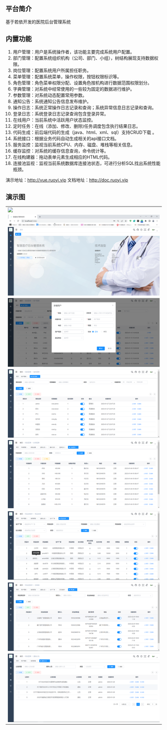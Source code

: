 ## 平台简介
基于若依开发的医院后台管理系统

## 内置功能

1.  用户管理：用户是系统操作者，该功能主要完成系统用户配置。
2.  部门管理：配置系统组织机构（公司、部门、小组），树结构展现支持数据权限。
3.  岗位管理：配置系统用户所属担任职务。
4.  菜单管理：配置系统菜单，操作权限，按钮权限标识等。
5.  角色管理：角色菜单权限分配、设置角色按机构进行数据范围权限划分。
6.  字典管理：对系统中经常使用的一些较为固定的数据进行维护。
7.  参数管理：对系统动态配置常用参数。
8.  通知公告：系统通知公告信息发布维护。
9.  操作日志：系统正常操作日志记录和查询；系统异常信息日志记录和查询。
10. 登录日志：系统登录日志记录查询包含登录异常。
11. 在线用户：当前系统中活跃用户状态监控。
12. 定时任务：在线（添加、修改、删除)任务调度包含执行结果日志。
13. 代码生成：前后端代码的生成（java、html、xml、sql）支持CRUD下载 。
14. 系统接口：根据业务代码自动生成相关的api接口文档。
15. 服务监控：监视当前系统CPU、内存、磁盘、堆栈等相关信息。
16. 缓存监控：对系统的缓存信息查询，命令统计等。
17. 在线构建器：拖动表单元素生成相应的HTML代码。
18. 连接池监视：监视当前系统数据库连接池状态，可进行分析SQL找出系统性能瓶颈。


演示地址：http://vue.ruoyi.vip
文档地址：http://doc.ruoyi.vip

## 演示图

<table>
    <tr>
        <td><img src="https://github.com/FightingGuo/ruoyi-backend/blob/master/image/%E7%99%BB%E5%BD%95%E7%95%8C%E9%9D%A2.png"/></td>
    </tr>
    <tr>
        <td><img src="https://github.com/FightingGuo/Medical-wisdom-backend/blob/master/image/%E7%B3%BB%E7%BB%9F%E9%A6%96%E9%A1%B5.png"/></td>
    </tr>
    <tr>
        <td><img src="https://github.com/FightingGuo/Medical-wisdom-backend/blob/master/image/%E6%96%B0%E5%A2%9E%E5%8C%BB%E7%94%9F.png"/></td>
    </tr>
	<tr>
        <td><img src="https://github.com/FightingGuo/Medical-wisdom-backend/blob/master/image/%E5%8C%BB%E9%99%A2%E8%A7%92%E8%89%B2%E7%AE%A1%E7%90%86.png"/></td>
    </tr>
    <tr>
        <td><img src="https://github.com/FightingGuo/Medical-wisdom-backend/blob/master/image/%E7%A7%91%E5%AE%A4%E7%AE%A1%E7%90%86.png"/></td>
    </tr>
	<tr>
        <td><img src="https://github.com/FightingGuo/Medical-wisdom-backend/blob/master/image/%E8%8D%AF%E5%93%81%E4%BF%A1%E6%81%AF%E7%AE%A1%E7%90%86.png"/></td>
    </tr>	 
    <tr>
        <td><img src="https://github.com/FightingGuo/Medical-wisdom-backend/blob/master/image/%E4%BE%9B%E5%BA%94%E5%95%86%E7%AE%A1%E7%90%86.png"/></td>
    </tr>
	<tr>
        <td><img src="https://github.com/FightingGuo/Medical-wisdom-backend/blob/master/image/%E9%80%9A%E7%9F%A5%E5%85%AC%E5%91%8A.png"/></td>
    </tr>
</table>